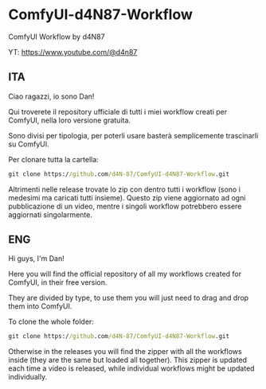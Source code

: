 # ComfyUI-d4N87-Workflow
ComfyUI Workflow by d4N87

YT: https://www.youtube.com/@d4n87

## ITA

Ciao ragazzi, io sono Dan!

Qui troverete il repository ufficiale di tutti i miei workflow creati per ComfyUI, nella loro versione gratuita.

Sono divisi per tipologia, per poterli usare basterà semplicemente trascinarli su ComfyUI.

Per clonare tutta la cartella:

```cmd
git clone https://github.com/d4N-87/ComfyUI-d4N87-Workflow.git
```

Altrimenti nelle release trovate lo zip con dentro tutti i workflow (sono i medesimi ma caricati tutti insieme). Questo zip viene aggiornato ad ogni pubblicazione di un video, mentre i singoli workflow potrebbero essere aggiornati singolarmente.

## ENG

Hi guys, I'm Dan!

Here you will find the official repository of all my workflows created for ComfyUI, in their free version.

They are divided by type, to use them you will just need to drag and drop them into ComfyUI.

To clone the whole folder:

```cmd
git clone https://github.com/d4N-87/ComfyUI-d4N87-Workflow.git
```

Otherwise in the releases you will find the zipper with all the workflows inside (they are the same but loaded all together). This zipper is updated each time a video is released, while individual workflows might be updated individually.
